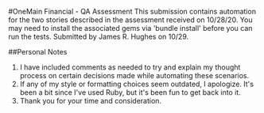 #OneMain Financial - QA Assessment
This submission contains automation for the two stories described in the assessment received on 10/28/20.
You may need to install the associated gems via 'bundle install' before you can run the tests.
Submitted by James R. Hughes on 10/29.

##Personal Notes
1.  I have included comments as needed to try and explain my thought process on certain decisions made while automating these scenarios.
2.  If any of my style or formatting choices seem outdated, I apologize.  It's been a bit since I've used Ruby, but it's been fun to get back into it.
3.  Thank you for your time and consideration.

